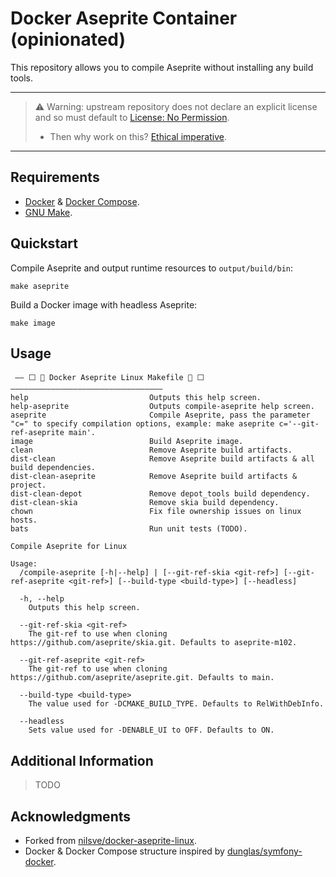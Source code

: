 # Docker Aseprite Container (opinionated)

This repository allows you to compile Aseprite without installing any build tools.

---

> ⚠️ Warning: upstream repository does not declare an explicit license and so must default
> to [License: No Permission](https://choosealicense.com/no-permission/).
>    - Then why work on this? [Ethical imperative](https://en.wikipedia.org/wiki/Hacker_ethic).

---

## Requirements

- [Docker](https://docs.docker.com/get-docker/) & [Docker Compose](https://docs.docker.com/compose/install/).
- [GNU Make](https://www.gnu.org/software/make/).

## Quickstart

Compile Aseprite and output runtime resources to `output/build/bin`:

```shell
make aseprite
```

Build a Docker image with headless Aseprite:

```shell
make image
```

## Usage

```text
 —— ⬜ 🐳 Docker Aseprite Linux Makefile 🐳 ⬜ ——————————————————————————————————
help                           Outputs this help screen.
help-aseprite                  Outputs compile-aseprite help screen.
aseprite                       Compile Aseprite, pass the parameter "c=" to specify compilation options, example: make aseprite c='--git-ref-aseprite main'.
image                          Build Aseprite image.
clean                          Remove Aseprite build artifacts.
dist-clean                     Remove Aseprite build artifacts & all build dependencies.
dist-clean-aseprite            Remove Aseprite build artifacts & project.
dist-clean-depot               Remove depot_tools build dependency.
dist-clean-skia                Remove skia build dependency.
chown                          Fix file ownership issues on linux hosts.
bats                           Run unit tests (TODO).
```

```text
Compile Aseprite for Linux

Usage:
  /compile-aseprite [-h|--help] | [--git-ref-skia <git-ref>] [--git-ref-aseprite <git-ref>] [--build-type <build-type>] [--headless]

  -h, --help
    Outputs this help screen.

  --git-ref-skia <git-ref>
    The git-ref to use when cloning https://github.com/aseprite/skia.git. Defaults to aseprite-m102.

  --git-ref-aseprite <git-ref>
    The git-ref to use when cloning https://github.com/aseprite/aseprite.git. Defaults to main.

  --build-type <build-type>
    The value used for -DCMAKE_BUILD_TYPE. Defaults to RelWithDebInfo.

  --headless
    Sets value used for -DENABLE_UI to OFF. Defaults to ON.
```

## Additional Information

> TODO

## Acknowledgments

- Forked from [nilsve/docker-aseprite-linux](https://github.com/nilsve/docker-aseprite-linux).
- Docker & Docker Compose structure inspired by [dunglas/symfony-docker](https://github.com/dunglas/symfony-docker).
